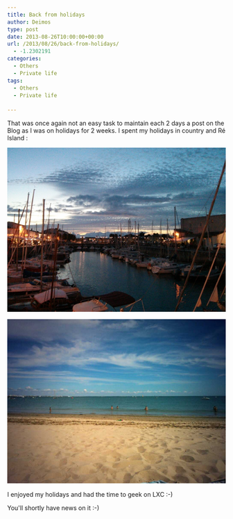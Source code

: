 ```yaml
---
title: Back from holidays
author: Deimos
type: post
date: 2013-08-26T10:00:00+00:00
url: /2013/08/26/back-from-holidays/
  - -1.2302191
categories:
  - Others
  - Private life
tags:
  - Others
  - Private life

---
```


That was once again not an easy task to maintain each 2 days a post on the Blog as I was on holidays for 2 weeks. I spent my holidays in country and Ré Island :

![wpid-IMG_20130818_213344](/images/wpid-IMG_20130818_213344.jpg)

![wpid-1376750173055](/images/wpid-1376750173055.jpg)

I enjoyed my holidays and had the time to geek on LXC :-)

You'll shortly have news on it :-)
